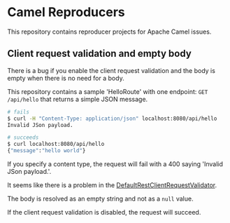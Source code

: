 # Camel Reproducers

This repository contains reproducer projects for Apache Camel issues.

## Client request validation and empty body

There is a bug if you enable the client request validation and the body is empty when there is no need for a body.

This repository contains a sample 'HelloRoute' with one endpoint: `GET /api/hello` that returns a simple JSON message.

```bash
# fails
$ curl -H "Content-Type: application/json" localhost:8080/api/hello
Invalid JSon payload.

# succeeds
$ curl localhost:8080/api/hello
{"message":"hello world"}
```

If you specify a content type, the request will fail with a 400 saying 'Invalid JSon payload.'.

It seems like there is a problem in the [DefaultRestClientRequestValidator](https://github.com/apache/camel/blob/main/core/camel-support/src/main/java/org/apache/camel/support/processor/DefaultRestClientRequestValidator.java#L89).

The body is resolved as an empty string and not as a `null` value.

If the client request validation is disabled, the request will succeed.
